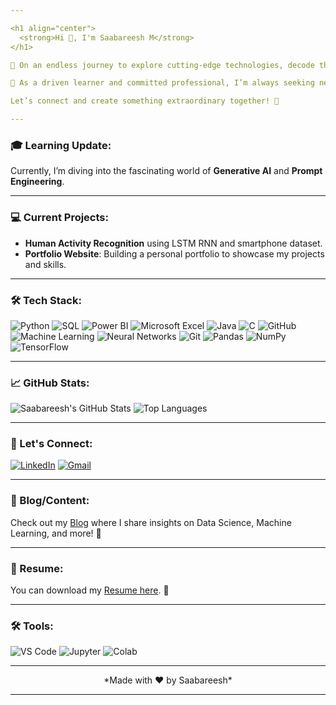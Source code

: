 ```yaml
---

<h1 align="center">
  <strong>Hi 👋, I'm Saabareesh M</strong>
</h1>

🚀 On an endless journey to explore cutting-edge technologies, decode the secrets of data, and continuously enhance my skills! Whether it’s analyzing complex datasets, unveiling hidden patterns, or crafting powerful algorithms, I’m passionate about transforming data into actionable insights. 🧠

🌟 As a driven learner and committed professional, I’m always seeking new challenges to tackle. My mission? To harness the power of data and technology to solve meaningful problems. From experimenting with machine learning models to collaborating with innovative teams, I’m all about making a lasting impact. 💥

Let’s connect and create something extraordinary together! 🌟

---
```


### 🎓 Learning Update:
Currently, I’m diving into the fascinating world of **Generative AI** and **Prompt Engineering**.

---

### 💻 Current Projects:
- **Human Activity Recognition** using LSTM RNN and smartphone dataset.
- **Portfolio Website**: Building a personal portfolio to showcase my projects and skills.

---

### 🛠️ Tech Stack:

![Python](https://img.shields.io/badge/-Python-3776AB?logo=python&logoColor=white&style=for-the-badge)
![SQL](https://img.shields.io/badge/-SQL-4479A1?logo=postgresql&logoColor=white&style=for-the-badge)
![Power BI](https://img.shields.io/badge/-Power%20BI-F2C811?logo=power-bi&logoColor=white&style=for-the-badge)
![Microsoft Excel](https://img.shields.io/badge/-Microsoft%20Excel-217346?logo=microsoft-excel&logoColor=white&style=for-the-badge)
![Java](https://img.shields.io/badge/-Java-007396?logo=java&logoColor=white&style=for-the-badge)
![C](https://img.shields.io/badge/-C-A8B9CC?logo=c&logoColor=white&style=for-the-badge)
![GitHub](https://img.shields.io/badge/-GitHub-181717?logo=github&logoColor=white&style=for-the-badge)
![Machine Learning](https://img.shields.io/badge/-Machine%20Learning-FF6F00?logo=google&logoColor=white&style=for-the-badge)
![Neural Networks](https://img.shields.io/badge/-Neural%20Networks-FF6F00?logo=deep-learning&logoColor=white&style=for-the-badge)
![Git](https://img.shields.io/badge/-Git-F05032?logo=git&logoColor=white&style=for-the-badge)
![Pandas](https://img.shields.io/badge/-Pandas-150458?logo=pandas&logoColor=white&style=for-the-badge)
![NumPy](https://img.shields.io/badge/-NumPy-013243?logo=numpy&logoColor=white&style=for-the-badge)
![TensorFlow](https://img.shields.io/badge/-TensorFlow-FF6F00?logo=tensorflow&logoColor=white&style=for-the-badge)

---

### 📈 GitHub Stats:
![Saabareesh's GitHub Stats](https://github-readme-stats.vercel.app/api?username=SaabareeshM&show_icons=true&theme=radical)
![Top Languages](https://github-readme-stats.vercel.app/api/top-langs/?username=SaabareeshM&layout=compact&theme=radical)

---

### 🤝 Let's Connect:

[![LinkedIn](https://img.shields.io/badge/-LinkedIn-0077B5?logo=linkedin&logoColor=white&style=for-the-badge)](https://www.linkedin.com/in/sabareesh-mahesh-840a5b22a/)
[![Gmail](https://img.shields.io/badge/-Gmail-D14836?logo=gmail&logoColor=white&style=for-the-badge)](mailto:saabareeshmahesh@gmail.com)

---

### 📝 Blog/Content:
Check out my [Blog](https://dev.to/sabareesh_mahesh_21) where I share insights on Data Science, Machine Learning, and more! 📝

---

### 📄 Resume:
You can download my [Resume here](https://ivory-wilhelmine-18.tiiny.site). 📄

---

### 🛠️ Tools:

![VS Code](https://img.shields.io/badge/-VS%20Code-007ACC?logo=visual-studio-code&logoColor=white&style=for-the-badge)
![Jupyter](https://img.shields.io/badge/-Jupyter-F37626?logo=jupyter&logoColor=white&style=for-the-badge)
![Colab](https://img.shields.io/badge/-Colab-F9AB00?logo=google-colab&logoColor=white&style=for-the-badge)

---
<p align="center">
  *Made with ❤️ by Saabareesh*
</p>

---
